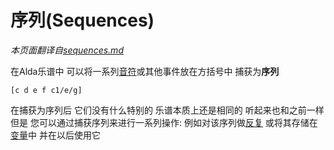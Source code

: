 # 序列(Sequences)

*本页面翻译自[sequences.md](../sequences.md)*

在Alda乐谱中 可以将一系列[音符](notes_zh_cn.md)或其他事件放在方括号中 捕获为**序列**

```alda
[c d e f c1/e/g]
```

在捕获为序列后 它们没有什么特别的 乐谱本质上还是相同的 听起来也和之前一样 但是 您可以通过捕获序列来进行一系列操作: 例如对该序列做[反复](repeats_zh_cn.md) 或将其存储在[变量](variables_zh_cn.md)中 并在以后使用它

